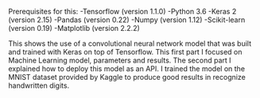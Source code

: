 Prerequisites for this:
-Tensorflow (version 1.1.0)
-Python 3.6
-Keras 2 (version 2.15)
-Pandas (version 0.22)
-Numpy (version 1.12)
-Scikit-learn (version 0.19)
-Matplotlib (version 2.2.2)

This shows the use of a convolutional neural network model that was built and trained with Keras on top of Tensorflow.
This first part I focused on Machine Learning model, parameters and results. The second part I explained how to deploy this model as an API.
I trained the model on the MNIST dataset provided by Kaggle to produce good results in recognize handwritten digits.
